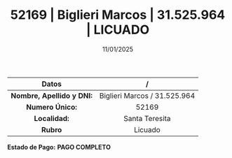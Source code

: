﻿---
title: 52169 | Biglieri Marcos | 31.525.964 | LICUADO
date: 11/01/2025
draft: false
tags: ['santa-teresita', 'titular', 'licuado']
---

|          **Datos**          |  /  |
|:---------------------------:|:---:|
| **Nombre, Apellido y DNI:** | Biglieri Marcos / 31.525.964 |
|      **Numero Único:**      | 52169 |
|        **Localidad:**       | Santa Teresita |
|          **Rubro**          | Licuado |

**Estado de Pago:** **PAGO COMPLETO**
